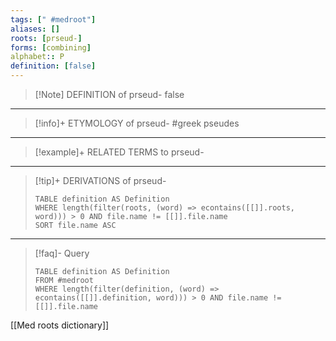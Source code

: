 ```yaml
---
tags: [" #medroot"]
aliases: []
roots: [prseud-]
forms: [combining]
alphabet:: P
definition: [false]
---
```

>[!Note] DEFINITION of prseud-
>false
_____
>[!info]+ ETYMOLOGY of prseud-
>#greek pseudes
_____
>[!example]+ RELATED TERMS to prseud-
>
_____
>[!tip]+ DERIVATIONS of prseud-
>```dataview
>TABLE definition AS Definition 
>WHERE length(filter(roots, (word) => econtains([[]].roots, word))) > 0 AND file.name != [[]].file.name
>SORT file.name ASC
>```
___
>[!faq]- Query
>```dataview
>TABLE definition AS Definition
>FROM #medroot
>WHERE length(filter(definition, (word) => econtains([[]].definition, word))) > 0 AND file.name != [[]].file.name
>```

[[Med roots dictionary]]